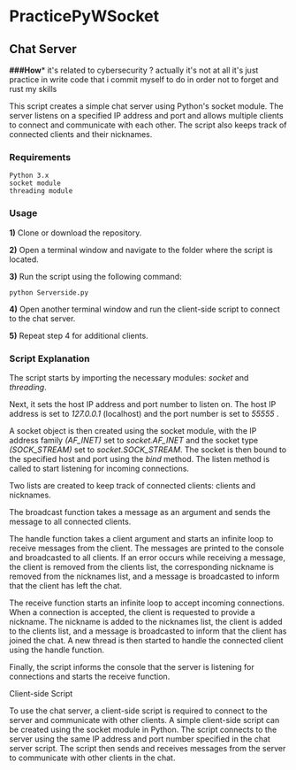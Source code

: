 # PracticePyWSocket

## Chat Server

**###How*** it's related to cybersecurity ? actually it's not at all it's just practice in write code that i commit myself to do in order not to forget and rust my skills

This script creates a simple chat server using Python's socket module. The server listens on a specified IP address and port and allows multiple clients to connect and communicate with each other. The script also keeps track of connected clients and their nicknames.

### **Requirements**
```
Python 3.x
socket module
threading module
```
### **Usage**

**1)** Clone or download the repository.

**2)** Open a terminal window and navigate to the folder where the script is located.

**3)** Run the script using the following command:

```
python Serverside.py
```
**4)** Open another terminal window and run the client-side script to connect to the chat server.

**5)** Repeat step 4 for additional clients.

### **Script Explanation**

The script starts by importing the necessary modules: *socket* and *threading*.

Next, it sets the host IP address and port number to listen on. The host IP address is set to *127.0.0.1* (localhost) and the port number is set to  *55555* .

A socket object is then created using the socket module, with the IP address family *(AF_INET)* set to *socket.AF_INET* and the socket type *(SOCK_STREAM)* set to *socket.SOCK_STREAM*. The socket is then bound to the specified host and port using the *bind* method. The listen method is called to start listening for incoming connections.

Two lists are created to keep track of connected clients: clients and nicknames.

The broadcast function takes a message as an argument and sends the message to all connected clients.

The handle function takes a client argument and starts an infinite loop to receive messages from the client. The messages are printed to the console and broadcasted to all clients. If an error occurs while receiving a message, the client is removed from the clients list, the corresponding nickname is removed from the nicknames list, and a message is broadcasted to inform that the client has left the chat.

The receive function starts an infinite loop to accept incoming connections. When a connection is accepted, the client is requested to provide a nickname. The nickname is added to the nicknames list, the client is added to the clients list, and a message is broadcasted to inform that the client has joined the chat. A new thread is then started to handle the connected client using the handle function.

Finally, the script informs the console that the server is listening for connections and starts the receive function.

Client-side Script

To use the chat server, a client-side script is required to connect to the server and communicate with other clients. A simple client-side script can be created using the socket module in Python. The script connects to the server using the same IP address and port number specified in the chat server script. The script then sends and receives messages from the server to communicate with other clients in the chat.

